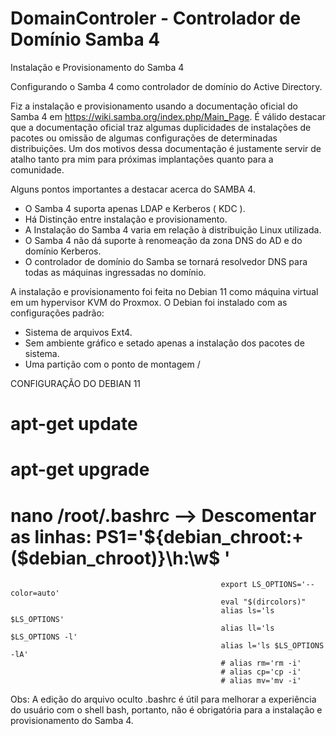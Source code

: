 # DomainControler - Controlador de Domínio Samba 4
Instalação e Provisionamento do Samba 4

Configurando o Samba 4 como controlador de domínio do Active Directory.

Fiz a instalação e provisionamento usando a documentação oficial do Samba 4 em https://wiki.samba.org/index.php/Main_Page. É válido destacar que a documentação oficial traz algumas duplicidades de instalações de pacotes ou omissão de algumas configurações de determinadas distribuições. Um dos motivos dessa documentação é justamente servir de atalho tanto pra mim para próximas implantações quanto para a comunidade. 

Alguns pontos importantes a destacar acerca do SAMBA 4.
- O Samba 4 suporta apenas LDAP e Kerberos ( KDC ).
- Há Distinção entre instalação e provisionamento.
- A Instalação do Samba 4 varia em relação à distribuição Linux utilizada.
- O Samba 4 não dá suporte à renomeação da zona DNS do AD e do domínio Kerberos.
- O controlador de domínio do Samba se tornará resolvedor DNS para todas as máquinas ingressadas no domínio.

A instalação e provisionamento foi feita no Debian 11 como máquina virtual em um hypervisor KVM do Proxmox. O Debian foi instalado com as configurações padrão:
- Sistema de arquivos Ext4.
- Sem ambiente gráfico e setado apenas a instalação dos pacotes de sistema.
- Uma partição com o ponto de montagem / 

CONFIGURAÇÃO DO DEBIAN 11

# apt-get update
# apt-get upgrade
# nano /root/.bashrc  --> Descomentar as linhas:   PS1='${debian_chroot:+($debian_chroot)}\h:\w\$ '
                                                   export LS_OPTIONS='--color=auto'
                                                   eval "$(dircolors)"
                                                   alias ls='ls $LS_OPTIONS'
                                                   alias ll='ls $LS_OPTIONS -l'
                                                   alias l='ls $LS_OPTIONS -lA'
                                                   # alias rm='rm -i'
                                                   # alias cp='cp -i'
                                                   # alias mv='mv -i'
                                                   
 Obs: A edição do arquivo oculto .bashrc é útil para melhorar a experiência do usuário com o shell bash, portanto, não é obrigatória para a instalação e provisionamento do Samba 4.
 #
 
                       

